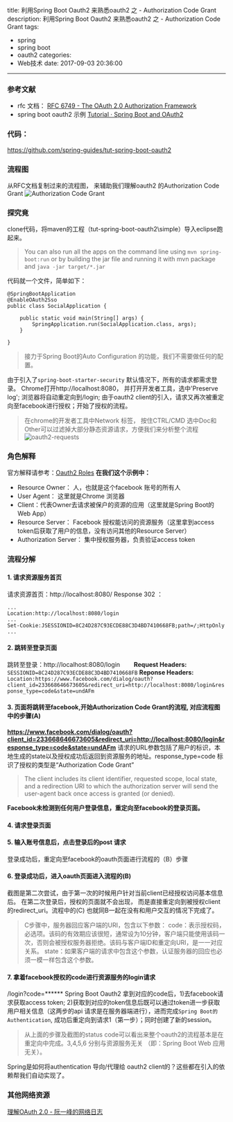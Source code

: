 title: 利用Spring Boot Oauth2 来熟悉oauth2 之 - Authorization Code Grant
description: 利用Spring Boot Oauth2 来熟悉oauth2 之 - Authorization Code Grant
tags:
  - spring
  - spring boot
  - oauth2
categories:
  - Web技术
date: 2017-09-03 20:36:00
---
### 参考文献

 - rfc 文档： [RFC 6749 - The OAuth 2.0 Authorization Framework](https://tools.ietf.org/html/rfc6749#section-4.1)
 - spring boot oauth2 示例 [Tutorial · Spring Boot and OAuth2](https://spring.io/guides/tutorials/spring-boot-oauth2/)

### 代码：
https://github.com/spring-guides/tut-spring-boot-oauth2

### 流程图
从RFC文档复制过来的流程图， 来辅助我们理解oauth2 的Authorization Code Grant
![Authorization Code Grant](/assets/preimg/Web-Applications-Technologies/oauth2-flow.jpg)

### 探究竟
clone代码，将maven的工程（tut-spring-boot-oauth2\simple）导入eclipse跑起来。 
> You can also run all the apps on the command line using `mvn spring-boot:run` or by building the jar file and running it with mvn package and `java -jar target/*.jar` 

代码就一个文件，简单如下：

```
@SpringBootApplication
@EnableOAuth2Sso
public class SocialApplication {

	public static void main(String[] args) {
		SpringApplication.run(SocialApplication.class, args);
	}

}

```
> 接力于Spring Boot的Auto Configuration 的功能，我们不需要做任何的配置。
 
由于引入了`spring-boot-starter-security` 默认情况下，所有的请求都需求登录。
Chrome打开http://localhost:8080， 并打开开发者工具，选中'Preserve log'; 浏览器将自动重定向到/login; 由于oauth2 client的引入，请求又再次被重定向至facebook进行授权；开始了授权的流程。
> 在chrome的开发者工具中Network 标签， 按住CTRL/CMD 选中Doc和Other可以过滤掉大部分静态资源请求，方便我们来分析整个流程
![oauth2-requests](/assets/preimg/Web-Applications-Technologies/oauth2-requests.png)
### 角色解释
官方解释请参考：[Oauth2 Roles](https://tools.ietf.org/html/rfc6749#page-6)
**在我们这个示例中：**
 - Resource Owner： 人，也就是这个facebook 账号的所有人
 - User Agent： 这里就是Chrome 浏览器
 - Client：代表Owner去请求被保户的资源的应用（这里就是Spring Boot的Web App）
 - Resource Server： Facebook 授权能访问的资源服务（这里拿到access token后获取了用户的信息，没有访问其他的Resource Server）
 - Authorization Server： 集中授权服务器，负责验证access token

### 流程分解
#### 1. 请求资源服务首页
请求资源首页：http://localhost:8080/    Response 302 ：

```
...
Location:http://localhost:8080/login
...
Set-Cookie:JSESSIONID=8C24D287C93ECDE88C3D4BD7410668FB;path=/;HttpOnly
...
```

#### 2.  跳转至登录页面
跳转至登录：http://localhost:8080/login　　
 **Request Headers:** `SESSIONID=8C24D287C93ECDE88C3D4BD7410668FB` **Reponse Headers:** `Location:https://www.facebook.com/dialog/oauth?client_id=233668646673605&redirect_uri=http://localhost:8080/login&response_type=code&state=undAFm`
#### 3. 页面将跳转至facebook,开始Authorization Code Grant的流程, 对应流程图中的步骤(A)
 **https://www.facebook.com/dialog/oauth?client_id=233668646673605&redirect_uri=http://localhost:8080/login&response_type=code&state=undAFm**
请求的URL参数包括了用户的标识，本地生成的state以及授权成功后返回到资源服务的地址。response_type=code 标识了授权的类型是“Authorization Code Grant”
> The client includes  its client identifier, requested scope, local state, and a        redirection URI to which the authorization server will send the user-agent back once access is granted (or denied).  
 
**Facebook未检测到任何用户登录信息，重定向至facebook的登录页面。**
#### 4. 请求登录页面
#### 5. 输入账号信息后，点击登录后的post 请求
登录成功后，重定向至facebook的oauth页面进行流程的（B）步骤
#### 6. 登录成功后，进入oauth页面进入流程的(B) 
截图是第二次尝试，由于第一次的时候用户针对当前client已经授权访问基本信息后。 在第二次登录后，授权的页面就不会出现， 而是直接重定向到被授权client的redirect_uri。流程中的(C) 也就同B一起在没有和用户交互的情况下完成了。
> C步骤中，服务器回应客户端的URI，包含以下参数：
code：表示授权码，必选项。该码的有效期应该很短，通常设为10分钟，客户端只能使用该码一次，否则会被授权服务器拒绝。该码与客户端ID和重定向URI，是一一对应关系。
state：如果客户端的请求中包含这个参数，认证服务器的回应也必须一模一样包含这个参数。
#### 7. 拿着facebook授权的code进行资源服务的login请求 
/login?code=******  Spring Boot Oauth2 拿到对应的code后，1)去facebook请求获取access token; 2)获取到对应的token信息后既可以通过token进一步获取用户相关信息（这两步的api 请求是在服务器端进行），进而完成`Spring Boot的Authentication`, 成功后重定向到请求1（第一步）；同时创建了新的session。

> 从上面的步骤及截图的status code可以看出来整个oauth2的流程基本是在重定向中完成。3,4,5,6 分别与资源服务无关 （即：Spring Boot Web 应用无关）。 

Spring是如何将authentication 导向/代理给 oauth2 client的？这些都在引入的依赖帮我们自动实现了。

### 其他网络资源
[理解OAuth 2.0 - 阮一峰的网络日志](http://www.ruanyifeng.com/blog/2014/05/oauth_2_0.html)